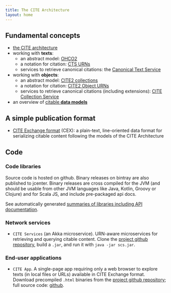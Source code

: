 ```yaml
---
title: The CITE Architecture
layout: home
---
```




## Fundamental concepts


-   [the CITE architecture](about)
-   working with **texts**:
    -   an abstract model: [OHCO2](ohco2)
    -   a notation for citation: [CTS URNs](ctsurn)
    -   services to retrieve canonical citations: the [Canonical Text Service](cts)
-   working with **objects**:
    -   an abstract model:  [CITE2 collections](cite2)
    -   a notation for citation: [CITE2 Object URNs](cite2urn)
    -   services to retrieve canonical citations (including extensions): [CITE Collection Service](citecoll)
-   an overview of [citable **data models**](datamodels)

## A simple publication format

-   [CITE Exchange format](citedx/CEX-spec-3.0.1) (CEX): a plain-text, line-oriented data format for serializing citable content following the models of the CITE Architecture






## Code



### Code libraries

Source code is hosted on github.  Binary releases on bintray are also published to jcenter.  Binary releases are cross compiled for the JVM (and should be usable from other JVM languages like Java, Kotlin, Groovy or Clojure) and for Scala JS, and include pre-packaged api docs.

See automatically generated [summaries of libraries including API documentation](libs).


### Network services

- `CITE Services` (an Akka microservice).  URN-aware microservices for retrieving and querying citable content.  Clone the [project github repository](https://github.com/cite-architecture/scs-akka.git), build a `.jar`, and run it with `java -jar scs.jar`.


### End-user applications


- `CITE App`.  A single-page app requiring only a web browser to explore texts (in local files or URLs) available in CITE Exchange format.  Download precompiled `.html` binaries from the [project github repository](https://github.com/cite-architecture/CITE-App/tree/master/downloads); full source code: [github](https://github.com/cite-architecture/CITE-App).
